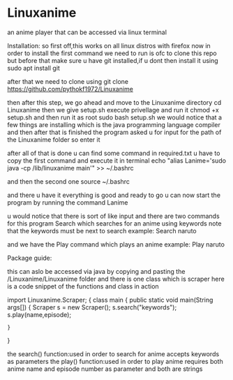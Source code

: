 # Linuxanime
an anime player that can be accessed via linux terminal


Installation:
so first off,this works on all linux distros with firefox
now in order to install the first command we need to run is ofc to clone this repo
but before that make sure u have git installed,if u dont then install it using
sudo apt install git

after that we need to clone using
git clone https://github.com/pythokf1972/Linuxanime

then after this step, we go ahead and move to the Linuxanime directory
cd Linuxanime
then we give setup.sh execute privellage and run it
chmod +x setup.sh
and then run it as root
sudo bash setup.sh
we would notice that a few things are installing which is the java programming language compiler
and then after that is finished the program asked u for input for the path of the Linuxanime folder so enter it


after all of that is done u can find some command in required.txt
u have to copy the first command and execute it in terminal
echo "alias Lanime='sudo java -cp /lib/linuxanime main'" >> ~/.bashrc



and then the second one
source ~/.bashrc

and there u have it everything is good and ready to go u can now start the program by running the command
Lanime

u would notice that there is sort of like input and there are two commands for this program
Search 
which searches for an anime using keywords note that the keywords must be next to search 
example: Search naruto

and we have the Play command which plays an anime
example: Play naruto





Package guide:


this can aslo be accessed via java by copying and pasting the /Linuxanime/Linuxanime folder
and there is one class which is scraper
here is a code snippet of the functions and class in action


import Linuxanime.Scraper;
{
class main
{
    public static void main(String args[])
    {
      Scraper s = new Scraper();
      s.search("keywords");
      s.play(name,episode);
    
    }

}



the search() function:used in order to search for anime accepts keywords as parameters
the play() function:used in order to play anime requires both anime name and episode number as parameter and both are strings
